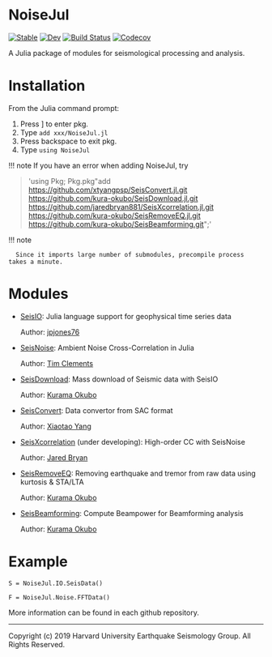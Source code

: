 # NoiseJul

[![Stable](https://img.shields.io/badge/docs-stable-blue.svg)](https://kura-okubo.github.io/NoiseJul.jl/stable)
[![Dev](https://img.shields.io/badge/docs-dev-blue.svg)](https://kura-okubo.github.io/NoiseJul.jl/dev)
[![Build Status](https://travis-ci.com/kura-okubo/NoiseJul.jl.svg?branch=master)](https://travis-ci.com/kura-okubo/NoiseJul.jl)
[![Codecov](https://codecov.io/gh/kura-okubo/NoiseJul.jl/branch/master/graph/badge.svg)](https://codecov.io/gh/kura-okubo/NoiseJul.jl)

A Julia package of modules for seismological processing and analysis.

# Installation

From the Julia command prompt:

1. Press ] to enter pkg.
2. Type `add xxx/NoiseJul.jl`
3. Press backspace to exit pkg.
4. Type `using NoiseJul`

!!! note
      If you have an error when adding NoiseJul, try

> 'using Pkg; Pkg.pkg"add https://github.com/xtyangpsp/SeisConvert.jl.git https://github.com/kura-okubo/SeisDownload.jl.git https://github.com/jaredbryan881/SeisXcorrelation.jl.git https://github.com/kura-okubo/SeisRemoveEQ.jl.git https://github.com/kura-okubo/SeisBeamforming.git";'

!!! note

      Since it imports large number of submodules, precompile process takes a minute.

# Modules

- [SeisIO](https://github.com/jpjones76/SeisIO.jl): Julia language support for geophysical time series data

   Author: [jpjones76](https://github.com/jpjones76)

- [SeisNoise](https://github.com/tclements/SeisNoise.jl): Ambient Noise Cross-Correlation in Julia

   Author: [Tim Clements](https://github.com/tclements/)

- [SeisDownload](https://github.com/kura-okubo/SeisDownload.jl.git): Mass download of Seismic data with SeisIO

   Author: [Kurama Okubo](https://github.com/kura-okubo)

- [SeisConvert](https://github.com/xtyangpsp/SeisConvert.jl): Data convertor from SAC format

   Author: [Xiaotao Yang](https://github.com/xtyangpsp)

- [SeisXcorrelation](https://github.com/jaredbryan881/SeisXcorrelation.jl.git) (under developing): High-order CC with SeisNoise

  Author: [Jared Bryan](https://github.com/jaredbryan881)

- [SeisRemoveEQ](https://github.com/kura-okubo/SeisRemoveEQ.jl.git): Removing earthquake and tremor from raw data using kurtosis & STA/LTA

   Author: [Kurama Okubo](https://github.com/kura-okubo)

- [SeisBeamforming](https://github.com/kura-okubo/SeisBeamforming.git): Compute Beampower for Beamforming analysis

   Author: [Kurama Okubo](https://github.com/kura-okubo)

# Example

`S = NoiseJul.IO.SeisData()`

`F = NoiseJul.Noise.FFTData()`

More information can be found in each github repository.

---
Copyright (c) 2019 Harvard University Earthquake Seismology Group. All Rights Reserved.
